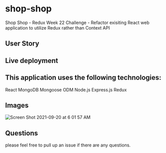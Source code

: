 # shop-shop
Shop Shop - Redux
Week 22 Challenge - Refactor exisiting React web application to utilize Redux rather than Context API

## User Story



## Live deployment





## This application uses the following technologies:

React
MongoDB
Mongoose ODM
Node.js
Express.js
Redux

## Images


![Screen Shot 2021-09-20 at 6 01 57 AM](https://user-images.githubusercontent.com/82944649/133955909-b510af2d-ac1a-4482-a0fa-4fcc18baf1a3.png)


## Questions 
please feel free to pull up an issue if there are any questions.






 

